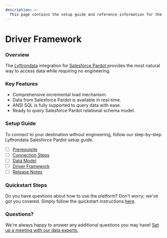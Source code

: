 ```yaml
---
description: >-
  This page contains the setup guide and reference information for the Salesforce Pardot source connector.
---
```


# Driver Framework

### Overview

The [Lyftrondata](https://www.lyftrondata.com/) integration for [Salesforce Pardot](https://www.lyftrondata.com/integration/salesforce-pardot/)[ ](https://www.lyftrondata.com/integration/salesforce-pardot/)provides the most natural way to access data while requiring no engineering.

### Key Features

* Comprehensive incremental load mechanism.
* Data from Salesforce Pardot is available in real-time.&#x20;
* ANSI SQL is fully supported to query data with ease.
* Ready to query Salesforce Pardot relational schema model.

### Setup Guide

To connect to your destination without engineering, follow our step-by-step Lyftrondata Salesforce Pardot setup guide.

* [ ] [Prerequisite](../../marketing-analytics/salesforce-pardot/prerequisite.md)
* [ ] [Connection Steps](../../marketing-analytics/salesforce-pardot/connection-steps.md)
* [ ] [Data Model](../../marketing-analytics/salesforce-pardot/data-model/)
* [ ] [Driver Framework](../../marketing-analytics/salesforce-pardot/driver-framework/)
* [ ] [Release Notes](../../marketing-analytics/salesforce-pardot/release-notes.md)

### Quickstart Steps

Do you have questions about how to use the platform? Don't worry; we've got you covered. Simply follow the quickstart instructions [here](../../../quickstart-steps.md).

### Questions? <a href="#questions" id="questions"></a>

We're always happy to answer any additional questions you may have! [Set up a meeting with our data experts.](https://www.lyftrondata.com/book-a-meeting/)


